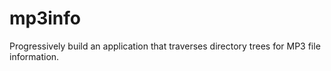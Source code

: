mp3info
=======

Progressively build an application that traverses directory trees for MP3 file information.
